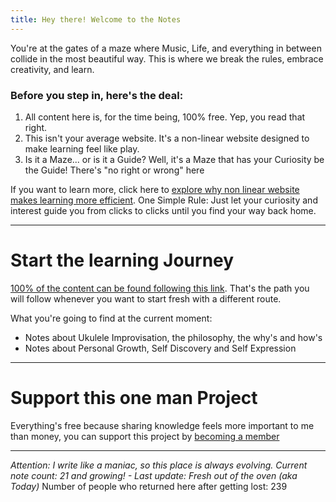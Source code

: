 ```yaml
---
title: Hey there! Welcome to the Notes
---
```


 You're at the gates of a maze where Music, Life, and everything in between collide in the most beautiful way. This is where we break the rules, embrace creativity, and learn.

### Before you step in, here's the deal:

1. All content here is, for the time being, 100% free. Yep, you read that right. 
2. This isn't your average website. It's a non-linear website designed to make learning feel like play.
3. Is it a Maze... or is it a Guide? Well, it's a Maze that has your Curiosity be the Guide! There's "no right or wrong" here 

If you want to learn more, click here to [explore why non linear website makes learning more efficient](/notes/nonlinear). One Simple Rule: Just let your curiosity and interest guide you from clicks to clicks until you find your way back home. 

- - -

# Start the learning Journey 
[100% of the content can be found following this link](/notes/guide). That's the path you will follow whenever you want to start fresh with a different route.

What you're going to find at the current moment:
- Notes about Ukulele Improvisation, the philosophy, the why's and how's
- Notes about Personal Growth, Self Discovery and Self Expression


---
# Support this one man Project
Everything's free because sharing knowledge feels more important to me than money, you can support this project by [becoming a member](/notes/patreon)  

- - -


*Attention:  I write like a maniac, so this place is always evolving. 
Current note count: 21 and growing! - Last update: Fresh out of the oven (aka Today)*
Number of people who returned here after getting lost: 239


